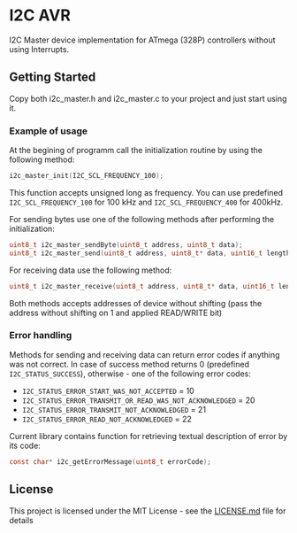 # I2C AVR

I2C Master device implementation for ATmega (328P) controllers without using Interrupts. 

## Getting Started

Copy both i2c_master.h and i2c_master.c to your project and just start using it. 

### Example of usage

At the begining of programm call the initialization routine by using the following method:

```C
i2c_master_init(I2C_SCL_FREQUENCY_100);
```

This function accepts unsigned long as frequency. You can use predefined `I2C_SCL_FREQUENCY_100` for 100 kHz and `I2C_SCL_FREQUENCY_400` for 400kHz.

For sending bytes use one of the following methods after performing the initialization:

```C
uint8_t i2c_master_sendByte(uint8_t address, uint8_t data);
uint8_t i2c_master_send(uint8_t address, uint8_t* data, uint16_t length);
```

For receiving data use the following method:
```C
uint8_t i2c_master_receive(uint8_t address, uint8_t* data, uint16_t length);
```

Both methods accepts addresses of device without shifting (pass the address without shifting on 1 and applied READ/WRITE bit)

### Error handling
Methods for sending and receiving data can return error codes if anything was not correct. In case of success method returns 0 (predefined `I2C_STATUS_SUCCESS`), otherwise - one of the following error codes:

- `I2C_STATUS_ERROR_START_WAS_NOT_ACCEPTED` = 10
- `I2C_STATUS_ERROR_TRANSMIT_OR_READ_WAS_NOT_ACKNOWLEDGED` = 20
- `I2C_STATUS_ERROR_TRANSMIT_NOT_ACKNOWLEDGED` = 21
- `I2C_STATUS_ERROR_READ_NOT_ACKNOWLEDGED` = 22

Current library contains function for retrieving textual description of error by its code:
```C
const char* i2c_getErrorMessage(uint8_t errorCode);
```

## License

This project is licensed under the MIT License - see the [LICENSE.md](LICENSE.md) file for details
